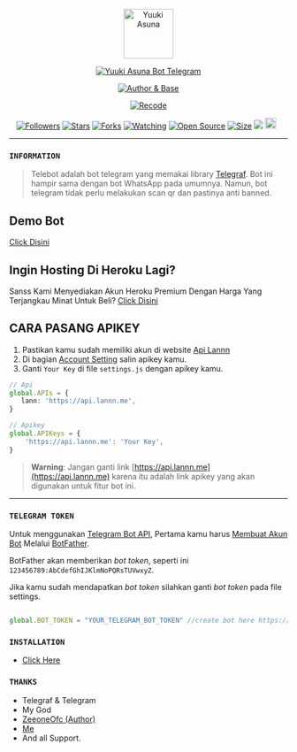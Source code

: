 <p align="center">
<img src="https://telegra.ph/file/deae80ac16266ae4f5d2a.jpg" alt="Yuuki Asuna" height="90"/>
</p>

<p align="center">
<a href="#"><img title="Yuuki Asuna Bot Telegram" src="https://img.shields.io/badge/TELEGRAM BOT-cyan?colorA=%5df9ff00&colorB=%23017e40&style=for-the-badge"></a>
</p>
<p align="center">
<a href="https://github.com/erlanrahmat/asuna-yuuki"><img title="Author & Base" src="https://img.shields.io/badge/Author-ZeeoneOfc-red.svg?style=for-the-badge&logo=github"></a>
</p>
<p align="center">
<a href="https://github.com/erlanrahmat/asuna-yuuki"><img title="Recode" src="https://img.shields.io/badge/Recode-Erlanrahmat-red.svg?style=for-the-badge&logo=github"></a>
</p>
<p align="center">
<a href="https://github.com/erlanrahmat/followers"><img title="Followers" src="https://img.shields.io/github/followers/zeeoneofficial?color=red&style=flat-square"></a>
<a href="https://github.com/erlanrahmat/asuna-yuuki/stargazers/"><img title="Stars" src="https://img.shields.io/github/stars/erlanrahmat/asuna-yuuki?color=blue&style=flat-square"></a>
<a href="https://github.com/erlanrahmat/asuna-yuuki/network/members"><img title="Forks" src="https://img.shields.io/github/forks/erlanrahmat/asuna-yuuki?color=red&style=flat-square"></a>
<a href="https://github.com/erlanrahmat/asuna-yuuki/watchers"><img title="Watching" src="https://img.shields.io/github/watchers/erlanrahmat/asuna-yuuki?label=Watchers&color=blue&style=flat-square"></a>
<a href="https://github.com/erlanrahmat/asuna-yuuki"><img title="Open Source" src="https://badges.frapsoft.com/os/v2/open-source.svg?v=103"></a>
<a href="https://github.com/erlanrahmat/asuna-yuuki/"><img title="Size" src="https://img.shields.io/github/repo-size/erlanrahmat/asuna-yuuki?style=flat-square&color=green"></a>
<a href="https://hits.seeyoufarm.com"><img src="https://hits.seeyoufarm.com/api/count/incr/badge.svg?url=https%3A%2F%2Fgithub.com%2Fzeeoneofficial%2FTelebot&count_bg=%2379C83D&title_bg=%23555555&icon=probot.svg&icon_color=%2300FF6D&title=hits&edge_flat=false"/></a>
<a href="https://github.com/erlanrahmat/asuna-yuuki/graphs/commit-activity"><img height="20" src="https://img.shields.io/badge/Maintained%3F-No-green.svg"></a>&nbsp;&nbsp;
</p>
</div>

---

### `INFORMATION`
> Telebot adalah bot telegram yang memakai library [Telegraf](https://github.com/telegraf/telegraf). Bot ini hampir sama dengan bot WhatsApp pada umumnya. Namun, bot telegram tidak perlu melakukan scan qr dan pastinya anti banned.

## Demo Bot
[Click Disini](https://t.me/created_by_lann_tele_bot)


## Ingin Hosting Di Heroku Lagi?
Sanss Kami Menyediakan Akun Heroku Premium Dengan Harga Yang Terjangkau
Minat Untuk Beli?
[Click Disini](https://wa.me/6285842647866)

## CARA PASANG APIKEY
1. Pastikan kamu sudah memiliki akun di website [Api Lannn](https://api.lannn.me/users/login)
2. Di bagian [Account Setting](https://api.lannn.me/profile) salin apikey kamu.
3. Ganti `Your Key` di file `settings.js` dengan apikey kamu.
```ts
// Api
global.APIs = {
   lann: 'https://api.lannn.me',
}

// Apikey
global.APIKeys = {
	'https://api.lannn.me': 'Your Key',
}
```

> **Warning**: Jangan ganti link [https://api.lannn.me](https://api.lannn.me) karena itu adalah link apikey yang akan digunakan untuk fitur bot ini. 

--------

### `TELEGRAM TOKEN`

Untuk menggunakan [Telegram Bot API](https://core.telegram.org/bots/api),
Pertama kamu harus [Membuat Akun Bot](https://core.telegram.org/bots)
Melalui [BotFather](https://core.telegram.org/bots#6-botfather).

BotFather akan memberikan *bot token*, seperti ini `123456789:AbCdefGhIJKlmNoPQRsTUVwxyZ`.

Jika kamu sudah mendapatkan *bot token* silahkan ganti *bot token* pada file settings.

```js

global.BOT_TOKEN = "YOUR_TELEGRAM_BOT_TOKEN" //create bot here https://t.me/BotFather and get the bot token

```

### `INSTALLATION`
- [Click Here](https://youtu.be/SClH63-Zjnw)

### `THANKS`
- Telegraf & Telegram
- My God
- [ZeeoneOfc (Author) ](https://github.com/zeeoneofficial)
- [Me](https://github.com/erlanrahmat/asuna-yuuki)
- And all Support.
